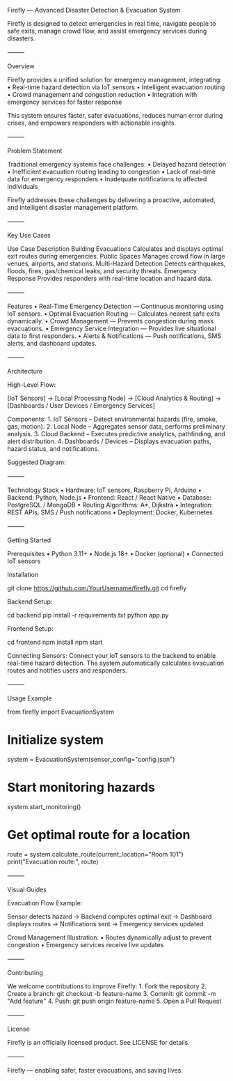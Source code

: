 Firefly — Advanced Disaster Detection & Evacuation System

Firefly is designed to detect emergencies in real time, navigate people to safe exits, manage crowd flow, and assist emergency services during disasters.

⸻

Overview

Firefly provides a unified solution for emergency management, integrating:
	•	Real-time hazard detection via IoT sensors
	•	Intelligent evacuation routing
	•	Crowd management and congestion reduction
	•	Integration with emergency services for faster response

This system ensures faster, safer evacuations, reduces human error during crises, and empowers responders with actionable insights.

⸻

Problem Statement

Traditional emergency systems face challenges:
	•	Delayed hazard detection
	•	Inefficient evacuation routing leading to congestion
	•	Lack of real-time data for emergency responders
	•	Inadequate notifications to affected individuals

Firefly addresses these challenges by delivering a proactive, automated, and intelligent disaster management platform.

⸻

Key Use Cases

Use Case	Description
Building Evacuations	Calculates and displays optimal exit routes during emergencies.
Public Spaces	Manages crowd flow in large venues, airports, and stations.
Multi-Hazard Detection	Detects earthquakes, floods, fires, gas/chemical leaks, and security threats.
Emergency Response	Provides responders with real-time location and hazard data.


⸻

Features
	•	Real-Time Emergency Detection — Continuous monitoring using IoT sensors.
	•	Optimal Evacuation Routing — Calculates nearest safe exits dynamically.
	•	Crowd Management — Prevents congestion during mass evacuations.
	•	Emergency Service Integration — Provides live situational data to first responders.
	•	Alerts & Notifications — Push notifications, SMS alerts, and dashboard updates.

⸻

Architecture

High-Level Flow:

[IoT Sensors] → [Local Processing Node] → [Cloud Analytics & Routing] → [Dashboards / User Devices / Emergency Services]

Components:
	1.	IoT Sensors – Detect environmental hazards (fire, smoke, gas, motion).
	2.	Local Node – Aggregates sensor data, performs preliminary analysis.
	3.	Cloud Backend – Executes predictive analytics, pathfinding, and alert distribution.
	4.	Dashboards / Devices – Displays evacuation paths, hazard status, and notifications.

Suggested Diagram:


⸻

Technology Stack
	•	Hardware: IoT sensors, Raspberry Pi, Arduino
	•	Backend: Python, Node.js
	•	Frontend: React / React Native
	•	Database: PostgreSQL / MongoDB
	•	Routing Algorithms: A*, Dijkstra
	•	Integration: REST APIs, SMS / Push notifications
	•	Deployment: Docker, Kubernetes

⸻

Getting Started

Prerequisites
	•	Python 3.11+
	•	Node.js 18+
	•	Docker (optional)
	•	Connected IoT sensors

Installation

git clone https://github.com/YourUsername/firefly.git
cd firefly

Backend Setup:

cd backend
pip install -r requirements.txt
python app.py

Frontend Setup:

cd frontend
npm install
npm start

Connecting Sensors: Connect your IoT sensors to the backend to enable real-time hazard detection. The system automatically calculates evacuation routes and notifies users and responders.

⸻

Usage Example

from firefly import EvacuationSystem

# Initialize system
system = EvacuationSystem(sensor_config="config.json")

# Start monitoring hazards
system.start_monitoring()

# Get optimal route for a location
route = system.calculate_route(current_location="Room 101")
print("Evacuation route:", route)


⸻

Visual Guides

Evacuation Flow Example:

Sensor detects hazard → Backend computes optimal exit → Dashboard displays routes → Notifications sent → Emergency services updated

Crowd Management Illustration:
	•	Routes dynamically adjust to prevent congestion
	•	Emergency services receive live updates

⸻

Contributing

We welcome contributions to improve Firefly:
	1.	Fork the repository
	2.	Create a branch: git checkout -b feature-name
	3.	Commit: git commit -m "Add feature"
	4.	Push: git push origin feature-name
	5.	Open a Pull Request

⸻

License

Firefly is an officially licensed product. See LICENSE for details.

⸻

Firefly — enabling safer, faster evacuations, and saving lives.